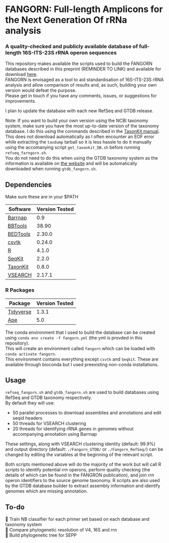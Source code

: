 # FANGORN: Full-length Amplicons for the Next Generation Of rRNa analysis
### A quality-checked and publicly available database of full-length 16S-ITS-23S rRNA operon sequences

This repository makes available the scripts used to build the FANGORN databases described in this preprint (REMINDER TO LINK) and available for download [here](https://melbourne.figshare.com/articles/dataset/Fangorn_rrn_Database/20086916).  
FANGORN is envisaged as a tool to aid standardisation of 16S-ITS-23S rRNA analysis and allow comparison of results and, as such, building your own version would defeat the purpose.  
Please get in touch if you have any comments, issues, or suggestions for improvements.

I plan to update the database with each new RefSeq and GTDB release.

Note: If you want to build your own version using the NCBI taxonomy system, make sure you have the most up-to-date version of the taxonomy database. I do this using the commands described in the [TaxonKit manual](https://bioinf.shenwei.me/taxonkit/usage/#before-use).  
This does not download automatically as I often encounter an EOF error while extracting the `taxdump` tarball so it is less hassle to do it manually using the accomanying script `get_taxonkit_DB.sh` before running `refseq_farngorn.sh`.  
You do not need to do this when using the GTDB taxonomy system as the information is available on [the website](https://gtdb.ecogenomic.org/downloads) and will be automatically downloaded when running `gtdb_fangorn.sh`.

## Dependencies
Make sure these are in your $PATH

| Software  | Version Tested |
| --- | --- |
| [Barrnap](https://github.com/tseemann/barrnap) | 0.9 |
| [BBTools](https://jgi.doe.gov/data-and-tools/bbtools/) | 38.90  |
| [BEDTools](https://github.com/arq5x/bedtools2) | 2.30.0  |
| [csvtk](https://github.com/shenwei356/csvtk) | 0.24.0 |
| [R](https://www.r-project.org/) | 4.1.0  |
| [SeqKit](https://github.com/shenwei356/seqkit) | 2.2.0 |
| [TaxonKit](https://bioinf.shenwei.me/taxonkit/) | 0.8.0  |
| [VSEARCH](https://github.com/torognes/vsearch) | 2.17.1  |


### R Packages

| Package | Version Tested |
| --------|----------------|
| [Tidyverse](https://www.tidyverse.org/) | 1.3.1 |
| [Ape](https://cran.r-project.org/web/packages/ape/index.html) | 5.0 |

The conda environment that I used to build the database can be created using `conda env create -f fangorn.yml` (the yml is provded in this repository).  
This will create an environment called `fangorn` which can be loaded with `conda activate fangorn`.  
This environment contains everything except `csvtk` and `Seqkit`. These are available through bioconda but I used preexisting non-conda installations.

## Usage

`refseq_fangorn.sh` and `gtdb_fangorn.sh` are used to build databases using RefSeq and GTDB taxonomy respectively.  
By default they will use:  
- 50 parallel processes to download assemblies and annotations and edit seqid headers  
- 50 threads for VSEARCH clustering  
- 20 threads for identifying rRNA genes in genomes without accompanying annotation using Barrnap  

These settings, along with VSEARCH clustering identity (default: 99.9%) and output directory (default: `./Fangorn_GTDB/` or `./Fangorn_RefSeq/`) can be changed by editing the variables at the beginning of the relevant script.  

Both scripts mentioned above will do the majority of the work but will call R scripts to identify potential _rrn_ operons, perform quality checking (the details of which can be found in the FANGRON publication), and join _rrn_ operon identifiers to the source genome taxonomy.
R scripts are also used by the GTDB database builder to extract assembly information and identify genomes which are missing annotation.  

## To-do  

:muscle: Train NB classifier for each primer set based on each database and taxonomy system  
:microscope: Compare phylogenetic resolution of V4, 16S and _rrn_  
:palm_tree: Build phylogenetic tree for SEPP